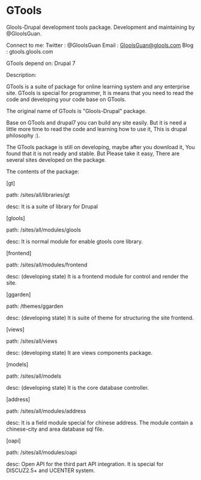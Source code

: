 GTools
=======
Glools-Drupal development tools package. Development and maintaining by @GloolsGuan.

Connect to me:
Twitter : @GloolsGuan
Email   : GloolsGuan@glools.com
Blog    : gtools.glools.com

GTools depend on: Drupal 7

Description:

GTools is a suite of package for online learning system and any enterprise site. GTools is special for programmer, It is means that you need to read the code and developing your code base on GTools.

The original name of GTools is "Glools-Drupal" package.

Base on GTools and drupal7 you can build any site easily. But it is need a little more time to read the code and learning how to use it, This is drupal philosophy :). 

The GTools package is still on developing, maybe after you download it, You found that it is not ready and stable. But Please take it easy, There are several sites developed on the package.


The contents of the package:


[gt]

  path: /sites/all/libraries/gt
  
  desc: It is a suite of library for Drupal


[glools]

  path: /sites/all/modules/glools
  
  desc: It is normal module for enable gtools core library.


[frontend]

  path: /sites/all/modules/frontend
  
  desc: (developing state) It is a frontend module for control and render the site.


[ggarden]

  path: /themes/ggarden
  
  desc: (developing state) It is suite of theme for structuring the site frontend.


[views]

  path: /sites/all/views
  
  desc: (developing state) It are views components package.


[models]

  path: /sites/all/models
  
  desc: (developing state) It is the core database controller.
  

[address]

  path: /sites/all/modules/address
  
  desc: It is a field module special for chinese address. The module contain a chinese-city and area database sql file.
  
  
[oapi]

  path: /sites/all/modules/oapi
  
  desc: Open API for the third part API integration. It is special for DISCUZ2.5+ and UCENTER system.
